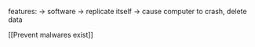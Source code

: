 features:
-> software
-> replicate itself
-> cause computer to crash, delete data

[[Prevent malwares exist]]